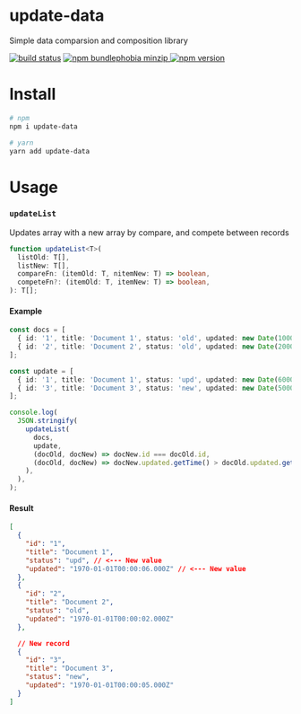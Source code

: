 # update-data

Simple data comparsion and composition library

[![build status](https://badgen.net/travis/ibitcy/update-data?icon=travis)](https://travis-ci.org/ibitcy/update-data)
[![npm bundlephobia minzip](https://badgen.net/bundlephobia/minzip/update-data@latest?icon=awesome)
![npm version](https://badgen.net/npm/v/update-data?icon=npm&color=blue)](https://www.npmjs.com/package/update-data)

# Install

```bash
# npm
npm i update-data

# yarn
yarn add update-data
```

# Usage

### `updateList`

Updates array with a new array by compare, and compete between records

```typescript
function updateList<T>(
  listOld: T[],
  listNew: T[],
  compareFn: (itemOld: T, nitemNew: T) => boolean,
  competeFn?: (itemOld: T, itemNew: T) => boolean,
): T[];
```

#### Example

```typescript
const docs = [
  { id: '1', title: 'Document 1', status: 'old', updated: new Date(1000) },
  { id: '2', title: 'Document 2', status: 'old', updated: new Date(2000) },
];

const update = [
  { id: '1', title: 'Document 1', status: 'upd', updated: new Date(6000) },
  { id: '3', title: 'Document 3', status: 'new', updated: new Date(5000) },
];

console.log(
  JSON.stringify(
    updateList(
      docs,
      update,
      (docOld, docNew) => docNew.id === docOld.id,
      (docOld, docNew) => docNew.updated.getTime() > docOld.updated.getTime(),
    ),
  ),
);
```

#### Result

```json
[
  {
    "id": "1",
    "title": "Document 1",
    "status": "upd", // <--- New value
    "updated": "1970-01-01T00:00:06.000Z" // <--- New value
  },
  {
    "id": "2",
    "title": "Document 2",
    "status": "old",
    "updated": "1970-01-01T00:00:02.000Z"
  },

  // New record
  {
    "id": "3",
    "title": "Document 3",
    "status": "new",
    "updated": "1970-01-01T00:00:05.000Z"
  }
]
```
